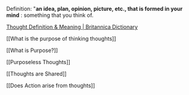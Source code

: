Definition: "**an idea, plan, opinion, picture, etc., that is formed in your mind** : something that you think of. 

[Thought Definition & Meaning \| Britannica Dictionary](https://www.britannica.com/dictionary/thought#:~:text=plural%20thoughts-,Britannica%20Dictionary%20definition%20of%20THOUGHT,She%20had%20a%20sudden%20thought.)

[[What is the purpose of thinking thoughts]]

[[What is Purpose?]]


[[Purposeless Thoughts]]

[[Thoughts are Shared]]

[[Does Action arise from thoughts]]



